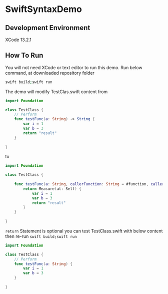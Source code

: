 # SwiftSyntaxDemo

## Development Environment

XCode 13.2.1

## How To Run

You will not need XCode or text editor to run this demo. 
Run below command, at downloaded repository folder
```bash
swift build;swift run
```

The demo will modify TestClas.swift content from
```swift
import Foundation

class TestClass {
    // Perform
    func testFunc(a: String) -> String {
        var i = 1
        var b = 3
        return "result"
    }
    
}
```

to 
```swift
import Foundation

class TestClass {
    
    func testFunc(a: String, callerFunction: String = #function, callerFile: String = #file) -> String {
        return Measure(at: Self) {
        	var i = 1
        	var b = 3
        	return "result"
        }
    }
    
}
```

`return` Statement is optional you can test TestClass.swift with below content then re-run `swift build;swift run`
```swift
import Foundation

class TestClass {
    // Perform
    func testFunc(a: String) {
        var i = 1
        var b = 3
    }
    
}
```

